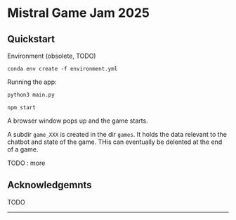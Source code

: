 # Mistral Game Jam 2025

## Quickstart

Environment (obsolete, TODO)

```
conda env create -f environment.yml
```

Running the app:

```sh
python3 main.py
```

```
npm start
```

A browser window pops up and the game starts.

A subdir `game_XXX` is created in the dir `games`. It holds the data relevant to the chatbot and state of the game. THis can eventually be delented at the end of a game.

TODO : more

## Acknowledgemnts

TODO

---

